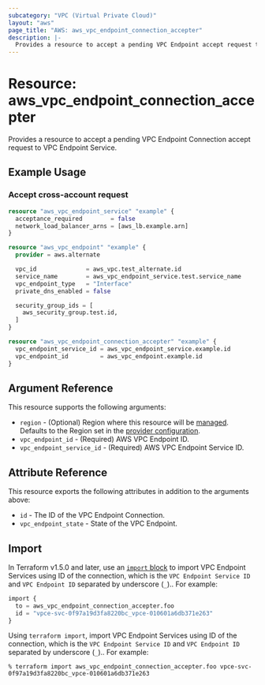 ```yaml
---
subcategory: "VPC (Virtual Private Cloud)"
layout: "aws"
page_title: "AWS: aws_vpc_endpoint_connection_accepter"
description: |-
  Provides a resource to accept a pending VPC Endpoint accept request to VPC Endpoint Service.
---
```


# Resource: aws_vpc_endpoint_connection_accepter

Provides a resource to accept a pending VPC Endpoint Connection accept request to VPC Endpoint Service.

## Example Usage

### Accept cross-account request

```terraform
resource "aws_vpc_endpoint_service" "example" {
  acceptance_required        = false
  network_load_balancer_arns = [aws_lb.example.arn]
}

resource "aws_vpc_endpoint" "example" {
  provider = aws.alternate

  vpc_id              = aws_vpc.test_alternate.id
  service_name        = aws_vpc_endpoint_service.test.service_name
  vpc_endpoint_type   = "Interface"
  private_dns_enabled = false

  security_group_ids = [
    aws_security_group.test.id,
  ]
}

resource "aws_vpc_endpoint_connection_accepter" "example" {
  vpc_endpoint_service_id = aws_vpc_endpoint_service.example.id
  vpc_endpoint_id         = aws_vpc_endpoint.example.id
}
```

## Argument Reference

This resource supports the following arguments:

* `region` - (Optional) Region where this resource will be [managed](https://docs.aws.amazon.com/general/latest/gr/rande.html#regional-endpoints). Defaults to the Region set in the [provider configuration](https://registry.terraform.io/providers/hashicorp/aws/latest/docs#aws-configuration-reference).
* `vpc_endpoint_id` - (Required) AWS VPC Endpoint ID.
* `vpc_endpoint_service_id` - (Required) AWS VPC Endpoint Service ID.

## Attribute Reference

This resource exports the following attributes in addition to the arguments above:

* `id` - The ID of the VPC Endpoint Connection.
* `vpc_endpoint_state` - State of the VPC Endpoint.

## Import

In Terraform v1.5.0 and later, use an [`import` block](https://developer.hashicorp.com/terraform/language/import) to import VPC Endpoint Services using ID of the connection, which is the `VPC Endpoint Service ID` and `VPC Endpoint ID` separated by underscore (`_`).. For example:

```terraform
import {
  to = aws_vpc_endpoint_connection_accepter.foo
  id = "vpce-svc-0f97a19d3fa8220bc_vpce-010601a6db371e263"
}
```

Using `terraform import`, import VPC Endpoint Services using ID of the connection, which is the `VPC Endpoint Service ID` and `VPC Endpoint ID` separated by underscore (`_`).. For example:

```console
% terraform import aws_vpc_endpoint_connection_accepter.foo vpce-svc-0f97a19d3fa8220bc_vpce-010601a6db371e263
```
